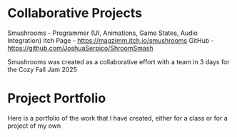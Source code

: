 # Collaborative Projects
Smushrooms - Programmer (UI, Animations, Game States, Audio Integration)
  Itch Page - https://magzimm.itch.io/smushrooms
  GitHub - https://github.com/JoshuaSerpico/ShroomSmash 

Smushrooms was created as a collaborative effort with a team in 3 days for the Cozy Fall Jam 2025

# Project Portfolio
Here is a portfolio of the work that I have created, either for a class or for a project of my own

